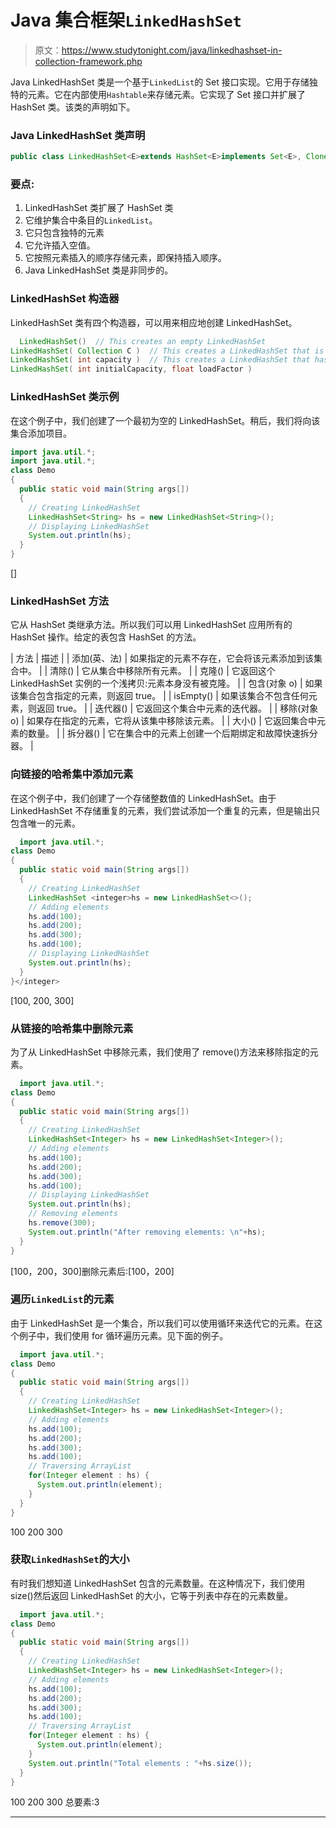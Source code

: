 # Java 集合框架`LinkedHashSet`

> 原文：<https://www.studytonight.com/java/linkedhashset-in-collection-framework.php>

Java LinkedHashSet 类是一个基于`LinkedList`的 Set 接口实现。它用于存储独特的元素。它在内部使用`Hashtable`来存储元素。它实现了 Set 接口并扩展了 HashSet 类。该类的声明如下。

### Java LinkedHashSet 类声明

```java
public class LinkedHashSet<E>extends HashSet<E>implements Set<E>, Cloneable, Serializable 
```

### 要点:

1.  LinkedHashSet 类扩展了 HashSet 类
2.  它维护集合中条目的`LinkedList`。
3.  它只包含独特的元素
4.  它允许插入空值。
5.  它按照元素插入的顺序存储元素，即保持插入顺序。
6.  Java LinkedHashSet 类是非同步的。

### LinkedHashSet 构造器

LinkedHashSet 类有四个构造器，可以用来相应地创建 LinkedHashSet。

```java
  LinkedHashSet()  // This creates an empty LinkedHashSet
LinkedHashSet( Collection C )  // This creates a LinkedHashSet that is initialized with the elements of the Collection C
LinkedHashSet( int capacity )  // This creates a LinkedHashSet that has the specified initial capacity
LinkedHashSet( int initialCapacity, float loadFactor ) 

```

### LinkedHashSet 类示例

在这个例子中，我们创建了一个最初为空的 LinkedHashSet。稍后，我们将向该集合添加项目。

```java
import java.util.*;
import java.util.*;
class Demo
{
  public static void main(String args[])
  {
    // Creating LinkedHashSet
    LinkedHashSet<String> hs = new LinkedHashSet<String>();
    // Displaying LinkedHashSet
    System.out.println(hs);
  }
} 
```

[]

### LinkedHashSet 方法

它从 HashSet 类继承方法。所以我们可以用 LinkedHashSet 应用所有的 HashSet 操作。给定的表包含 HashSet 的方法。

| 方法 | 描述 |
| 添加(英、法) | 如果指定的元素不存在，它会将该元素添加到该集合中。 |
| 清除() | 它从集合中移除所有元素。 |
| 克隆() | 它返回这个 LinkedHashSet 实例的一个浅拷贝:元素本身没有被克隆。 |
| 包含(对象 o) | 如果该集合包含指定的元素，则返回 true。 |
| isEmpty() | 如果该集合不包含任何元素，则返回 true。 |
| 迭代器() | 它返回这个集合中元素的迭代器。 |
| 移除(对象 o) | 如果存在指定的元素，它将从该集中移除该元素。 |
| 大小() | 它返回集合中元素的数量。 |
| 拆分器() | 它在集合中的元素上创建一个后期绑定和故障快速拆分器。 |

### 向链接的哈希集中添加元素

在这个例子中，我们创建了一个存储整数值的 LinkedHashSet。由于 LinkedHashSet 不存储重复的元素，我们尝试添加一个重复的元素，但是输出只包含唯一的元素。

```java
  import java.util.*;
class Demo
{
  public static void main(String args[])
  {
    // Creating LinkedHashSet
    LinkedHashSet <integer>hs = new LinkedHashSet<>();
    // Adding elements
    hs.add(100);
    hs.add(200);
    hs.add(300);
    hs.add(100);
    // Displaying LinkedHashSet
    System.out.println(hs);
  }
}</integer> 

```

[100, 200, 300]

### 从链接的哈希集中删除元素

为了从 LinkedHashSet 中移除元素，我们使用了 remove()方法来移除指定的元素。

```java
  import java.util.*;
class Demo
{
  public static void main(String args[])
  {
    // Creating LinkedHashSet
    LinkedHashSet<Integer> hs = new LinkedHashSet<Integer>();
    // Adding elements
    hs.add(100);
    hs.add(200);
    hs.add(300);
    hs.add(100);
    // Displaying LinkedHashSet
    System.out.println(hs);
    // Removing elements
    hs.remove(300);
    System.out.println("After removing elements: \n"+hs);
  }
} 

```

[100，200，300]删除元素后:[100，200]

### 遍历`LinkedList`的元素

由于 LinkedHashSet 是一个集合，所以我们可以使用循环来迭代它的元素。在这个例子中，我们使用 for 循环遍历元素。见下面的例子。

```java
  import java.util.*;
class Demo
{
  public static void main(String args[])
  {
    // Creating LinkedHashSet
    LinkedHashSet<Integer> hs = new LinkedHashSet<Integer>();
    // Adding elements
    hs.add(100);
    hs.add(200);
    hs.add(300);
    hs.add(100);
    // Traversing ArrayList
    for(Integer element : hs) {
      System.out.println(element);    
    }
  }
} 

```

100 200 300

### 获取`LinkedHashSet`的大小

有时我们想知道 LinkedHashSet 包含的元素数量。在这种情况下，我们使用 size()然后返回 LinkedHashSet 的大小，它等于列表中存在的元素数量。

```java
  import java.util.*;
class Demo
{
  public static void main(String args[])
  {
    // Creating LinkedHashSet
    LinkedHashSet<Integer> hs = new LinkedHashSet<Integer>();
    // Adding elements
    hs.add(100);
    hs.add(200);
    hs.add(300);
    hs.add(100);
    // Traversing ArrayList
    for(Integer element : hs) {
      System.out.println(element);    
    }
    System.out.println("Total elements : "+hs.size());
  }
} 

```

100 200 300 总要素:3

* * *